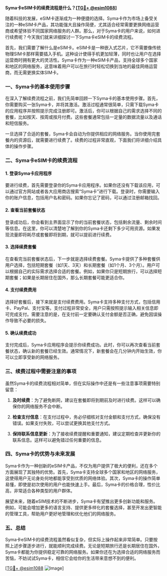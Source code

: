 **Syma卡eSIM卡的续费流程是什么？[[TG💪+ @esim1088](https://t.me/s/esim1088)]**

随着科技的发展，eSIM卡逐渐成为一种便捷的选择。Syma卡作为市场上备受关注的一种eSIM卡产品，其功能强大且操作简便，尤其适合经常需要更换网络运营商或希望体验不同国家网络服务的人群。那么，对于Syma卡的用户来说，如何进行续费呢？今天我们就来详细探讨一下Syma卡eSIM卡的续费流程。

首先，我们需要了解什么是eSIM卡。eSIM卡是一种嵌入式芯片，它不需要像传统物理SIM卡那样需要插入手机。这种设计使得手机更加轻薄，同时也让用户在选择运营商时拥有更大的灵活性。Syma卡作为一种eSIM卡产品，支持全球多个国家和地区的网络服务，这意味着用户可以在旅行时轻松切换到当地的最佳网络运营商，而无需更换实体SIM卡。

### **一、Syma卡的基本使用步骤**

在深入了解续费流程之前，我们先简单回顾一下Syma卡的基本使用步骤。首先，你需要购买一张Syma卡，并将其激活。激活过程通常很简单，只需下载Syma卡的应用程序并按照提示完成注册即可。激活后，你可以根据自己的需求选择不同的套餐，比如按天、按周或按月付费。这些套餐通常包括一定量的数据流量以及通话和短信服务。

一旦选择了合适的套餐，Syma卡会自动为你提供相应的网络服务。当你使用完套餐内的资源后，就需要进行续费了。续费的过程非常直观，下面我们将详细介绍具体的操作步骤。

### **二、Syma卡eSIM卡的续费流程**

#### **1. 登录Syma卡应用程序**
要进行续费，首先需要登录你的Syma卡应用程序。如果你还没有下载该应用，可以通过官方网站或者各大应用商店搜索“Syma卡”进行下载。登录时，你需要输入你的账户信息，包括用户名和密码。如果你忘记了密码，可以通过注册邮箱找回。

#### **2. 查看当前套餐状态**
登录成功后，你会看到主界面显示了你的当前套餐状态，包括剩余流量、剩余时间等信息。在这里，你可以清楚地了解到你的Syma卡还剩下多少可用资源。如果发现流量即将耗尽或套餐即将到期，就可以提前进行续费。

#### **3. 选择续费套餐**
在查看完当前套餐状态后，下一步就是选择续费套餐。Syma卡提供了多种套餐供用户选择，包括短期套餐（如1天、3天）和长期套餐（如1个月、3个月）。用户可以根据自己的实际需求选择合适的套餐。例如，如果你只是短期旅行，可以选择短期套餐；如果是长期居住在国外，那么长期套餐可能更适合你。

#### **4. 支付续费费用**
选择好套餐后，接下来就是支付续费费用。Syma卡支持多种支付方式，包括信用卡、PayPal、支付宝等。支付过程非常安全，用户只需按照提示输入相关信息即可完成支付。需要注意的是，在支付前一定要确认支付金额是否正确，避免因误操作导致不必要的损失。

#### **5. 确认续费成功**
支付完成后，Syma卡应用程序会提示你续费成功。此时，你可以再次查看当前套餐状态，确认新的套餐已经生效。通常情况下，新套餐会在几分钟内开始生效，你可以立即享受新的网络服务。

### **三、续费过程中需要注意的事项**

虽然Syma卡的续费流程相对简单，但在实际操作中还是有一些注意事项需要特别留意：

1. **及时续费**：为了避免断网，建议在套餐即将到期前及时进行续费。这样可以确保你的网络服务不会中断。
   
2. **检查支付信息**：在支付过程中，务必仔细核对支付金额和支付方式，确保没有错误。如果支付失败，可以尝试更换其他支付方式。

3. **保持联系信息更新**：为了接收续费提醒和重要通知，建议定期检查并更新你的联系信息。这样可以避免错过任何重要的信息。

### **四、Syma卡的优势与未来发展**

Syma卡作为一种创新的eSIM卡产品，不仅为用户提供了极大的便利，还在多个方面展现了其独特的优势。首先，Syma卡支持全球多个国家和地区的网络服务，这使得用户无论身处何地都能享受到优质的网络体验。其次，Syma卡的操作简单易懂，即使是初次使用的用户也能快速上手。最后，Syma卡的价格合理，性价比高，非常适合各种类型的用户群体。

展望未来，随着eSIM技术的不断进步，Syma卡有望推出更多创新功能和服务。例如，可能会增加更多的语言支持、提供更多样化的套餐选择，甚至开发出更智能的管理工具，帮助用户更好地管理和优化他们的网络服务。

### **五、总结**

Syma卡eSIM卡的续费流程虽然看似复杂，但实际上操作起来非常简单。只要按照上述步骤逐步进行，就能顺利完成续费。无论是短期旅行还是长期居住在国外，Syma卡都能为你提供稳定可靠的网络服务。如果你还在为选择合适的网络服务而苦恼，不妨试试Syma卡，相信它会给你的生活带来意想不到的便利。

[[TG💪+ @esim1088](https://t.me/s/esim1088) ![Image](https://i.postimg.cc/4NQfJmqS/Snipaste-2025-05-13-00-14-12.png)]